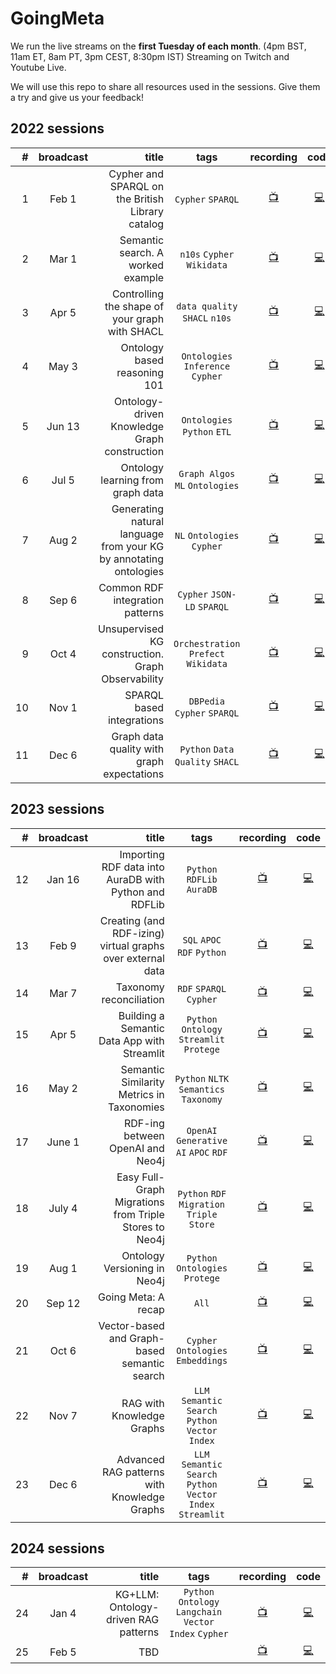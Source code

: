 # GoingMeta

We run the live streams on the **first Tuesday of each month**.
(4pm BST, 11am ET, 8am PT, 3pm CEST, 8:30pm IST) 
Streaming on Twitch and Youtube Live.

We will use this repo to share all resources used in the sessions. Give them a try and give us your feedback!

## 2022 sessions

| #  | broadcast | title |tags| recording  | code |
|---:|:-----:| -----:|:---------:|:--------------------------:|:---:|
| 1  | Feb 1 | Cypher and SPARQL on the British Library catalog |`Cypher` `SPARQL`| [📺](https://www.youtube.com/watch?v=NQqWBnyQlS4) | [💻](https://github.com/jbarrasa/goingmeta/tree/main/session1) |
| 2  | Mar 1 | Semantic search. A worked example |`n10s` `Cypher` `Wikidata`| [📺](https://www.youtube.com/watch?v=y6eCKIRsA64) | [💻](https://github.com/jbarrasa/goingmeta/tree/main/session2) |
| 3  | Apr 5 | Controlling the shape of your graph with SHACL |`data quality` `SHACL` `n10s`| [📺](https://youtu.be/Zkgu7YauOfs?t=693) | [💻](https://github.com/jbarrasa/goingmeta/tree/main/session3) |
| 4  | May 3 | Ontology based reasoning 101 |`Ontologies` `Inference` `Cypher`| [📺](https://www.youtube.com/watch?v=XX7Ppc5T0GE) | [💻](https://github.com/jbarrasa/goingmeta/tree/main/session4) |
| 5  | Jun 13 | Ontology-driven Knowledge Graph construction |`Ontologies` `Python` `ETL`| [📺](https://www.youtube.com/watch?v=05Wkg1p34ek) | [💻](https://github.com/jbarrasa/goingmeta/tree/main/session5) |
| 6  | Jul 5 | Ontology learning from graph data |`Graph Algos` `ML` `Ontologies`| [📺](https://www.youtube.com/watch?v=fpt-OsGOzmo&t=1060s) | [💻](https://github.com/jbarrasa/goingmeta/tree/main/session6) |
| 7  | Aug 2 | Generating natural language from your KG by annotating ontologies |`NL` `Ontologies` `Cypher`| [📺](https://youtu.be/Y_IygO4MOqc?t=445) | [💻](https://github.com/jbarrasa/goingmeta/tree/main/session7) |
| 8  | Sep 6 | Common RDF integration patterns |`Cypher` `JSON-LD` `SPARQL`| [📺](https://www.youtube.com/watch?v=iCrdR86AorU) | [💻](https://github.com/jbarrasa/goingmeta/tree/main/session8) |
| 9  | Oct 4 | Unsupervised KG construction. Graph Observability |`Orchestration` `Prefect` `Wikidata`| [📺](https://www.youtube.com/watch?v=YVaj2LEqDn0) | [💻](https://github.com/jbarrasa/goingmeta/tree/main/session9) |
| 10  | Nov 1 | SPARQL based integrations |`DBPedia` `Cypher` `SPARQL`| [📺](https://www.youtube.com/watch?v=nG62SzxOBJc) | [💻](https://github.com/jbarrasa/goingmeta/tree/main/session10) |
| 11  | Dec 6 | Graph data quality with graph expectations |`Python` `Data Quality` `SHACL`| [📺](https://www.youtube.com/watch?v=JrBOvdVkjU4) | [💻](https://github.com/jbarrasa/goingmeta/tree/main/session11) |

## 2023 sessions

| #  | broadcast | title |tags| recording  | code |
|---:|:-----:| -----:|:---------:|:--------------------------:|:---:|
| 12  | Jan 16 | Importing RDF data into AuraDB with Python and RDFLib |`Python` `RDFLib` `AuraDB`| [📺](https://youtu.be/DWINSvRxIbw?t=927) | [💻](https://github.com/jbarrasa/goingmeta/tree/main/session12) |
| 13  | Feb 9 | Creating (and RDF-izing) virtual graphs over external data |`SQL` `APOC` `RDF` `Python`| [📺](https://www.youtube.com/watch?v=FoHAyBhcH4s) | [💻](https://github.com/jbarrasa/goingmeta/tree/main/session13) |
| 14  | Mar 7 | Taxonomy reconciliation |`RDF` `SPARQL` `Cypher`| [📺](https://www.youtube.com/watch?v=Aurp3eztRHM) | [💻](https://github.com/jbarrasa/goingmeta/tree/main/session14) |
| 15  | Apr 5 | Building a Semantic Data App with Streamlit |`Python` `Ontology` `Streamlit` `Protege`| [📺](https://www.youtube.com/watch?v=m7kg33OsI_A) | [💻](https://github.com/jbarrasa/goingmeta/tree/main/session15) |
| 16  | May 2 | Semantic Similarity Metrics in Taxonomies |`Python` `NLTK` `Semantics` `Taxonomy`| [📺](https://www.youtube.com/watch?v=WwTxlyjY35I) | [💻](https://github.com/jbarrasa/goingmeta/tree/main/session16) |
| 17  | June 1 | RDF-ing between OpenAI and Neo4j |`OpenAI` `Generative AI` `APOC` `RDF`| [📺](https://www.youtube.com/watch?v=w-PwMyzokSw) | [💻](https://github.com/jbarrasa/goingmeta/tree/main/session17) |
| 18  | July 4 | Easy Full-Graph Migrations from Triple Stores to Neo4j |`Python` `RDF` `Migration` `Triple Store`| [📺](https://www.youtube.com/watch?v=9DDdFKVvZQc) | [💻](https://github.com/jbarrasa/goingmeta/tree/main/session18) |
| 19  | Aug 1 | Ontology Versioning in Neo4j |`Python` `Ontologies` `Protege`| [📺](https://www.youtube.com/watch?v=xK_07cqKwMk) | [💻](https://github.com/jbarrasa/goingmeta/tree/main/session19) |
| 20  | Sep 12 | Going Meta: A recap |`All`| [📺](https://www.youtube.com/watch?v=Tx1zCnlc0_g) | [💻]([https://github.com/jbarrasa/goingmeta/tree/main/session19](https://medium.com/neo4j/20-episodes-of-going-meta-a-recap-5a0ccd689c6c)) |
| 21  | Oct 6 | Vector-based and Graph-based semantic search |`Cypher` `Ontologies` `Embeddings`| [📺](https://www.youtube.com/watch?v=bRD09ndyJNs) | [💻](https://github.com/jbarrasa/goingmeta/tree/main/session21) |
| 22  | Nov 7 | RAG with Knowledge Graphs  |`LLM` `Semantic Search` `Python` `Vector Index`| [📺](https://www.youtube.com/watch?v=9DxwgIKVSHY) | [💻](https://github.com/jbarrasa/goingmeta/tree/main/session22) |
| 23  | Dec 6 | Advanced RAG patterns with Knowledge Graphs  |`LLM` `Semantic Search` `Python` `Vector Index` `Streamlit`| [📺](https://www.youtube.com/watch?v=E_JO4-2D5Xs) | [💻](https://github.com/jbarrasa/goingmeta/tree/main/session23) |

## 2024 sessions

| #  | broadcast | title |tags| recording  | code |
|---:|:-----:| -----:|:---------:|:--------------------------:|:---:|
| 24  | Jan 4 | KG+LLM: Ontology-driven RAG patterns |`Python` `Ontology` `Langchain` `Vector Index` `Cypher`| [📺](https://www.youtube.com/watch?v=5_WXr0GtVas) | [💻](https://github.com/jbarrasa/goingmeta/tree/main/session24) |
| 25  | Feb 5 | TBD | | [📺](#) | [💻](#) |
